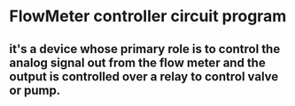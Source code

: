 # FlowMeter controller circuit program
## it's a device whose primary role is to control the analog signal out from the flow meter and the output is controlled over a relay to control valve or pump.
